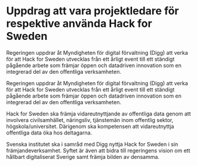 # Uppdrag att vara projektledare för respektive använda Hack for Sweden

Regeringen uppdrar åt Myndigheten för digital förvaltning (Digg) att verka för att Hack for Sweden utvecklas från ett årligt event till ett ständigt pågående arbete som främjar öppen och datadriven innovation som en integrerad del av den offentliga verksamheten.

Regeringen uppdrar åt Myndigheten för digital förvaltning (Digg) att verka för att Hack for Sweden utvecklas från ett årligt event till ett ständigt pågående arbete som främjar öppen och datadriven innovation som en integrerad del av den offentliga verksamheten.

Hack for Sweden ska främja vidareutnyttjande av offentliga data genom att involvera civilsamhället, näringsliv, tjänstemän inom offentlig sektor, högskola/universitet. Därigenom ska kompetensen att vidareutnyttja offentliga data öka hos deltagarna.

Svenska institutet ska i samråd med Digg nyttja Hack for Sweden i sin
främjandeverksamhet. Syftet är även att bidra till regeringens vision om ett hållbart digitaliserat Sverige samt främja bilden av densamma.
